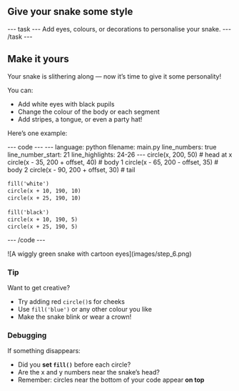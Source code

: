 <h2 class="c-project-heading--task">Give your snake some style</h2>
--- task ---
Add eyes, colours, or decorations to personalise your snake.
--- /task ---

<h2 class="c-project-heading--explainer">Make it yours</h2>

Your snake is slithering along — now it’s time to give it some personality!

You can:
- Add white eyes with black pupils
- Change the colour of the body or each segment
- Add stripes, a tongue, or even a party hat!

Here’s one example:

<div class="c-project-code">
--- code ---
---
language: python
filename: main.py
line_numbers: true
line_number_start: 21
line_highlights: 24-26
---
    circle(x, 200, 50)               # head at x
    circle(x - 35, 200 + offset, 40) # body 1
    circle(x - 65, 200 - offset, 35) # body 2
    circle(x - 90, 200 + offset, 30) # tail

    fill('white')
    circle(x + 10, 190, 10)
    circle(x + 25, 190, 10)

    fill('black')
    circle(x + 10, 190, 5)
    circle(x + 25, 190, 5)
--- /code ---
</div>

<div class="c-project-output">
![A wiggly green snake with cartoon eyes](images/step_6.png)
</div>

<div class="c-project-callout c-project-callout--tip">

### Tip

Want to get creative?
- Try adding red `circle()`s for cheeks
- Use `fill('blue')` or any other colour you like
- Make the snake blink or wear a crown!

</div>

<div class="c-project-callout c-project-callout--debug">

### Debugging

If something disappears:<br />
- Did you **set `fill()`** before each circle?<br />
- Are the x and y numbers near the snake’s head?<br />
- Remember: circles near the bottom of your code appear **on top**

</div>
